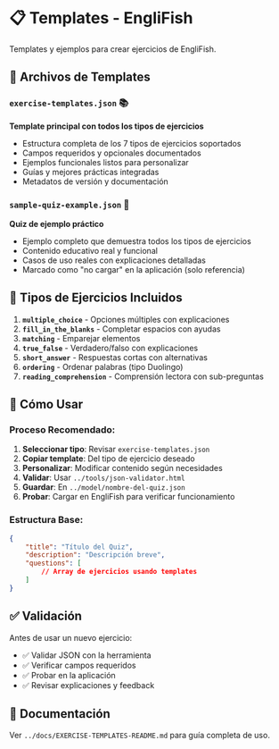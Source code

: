 # 📋 Templates - EngliFish

Templates y ejemplos para crear ejercicios de EngliFish.

## 📄 Archivos de Templates

### `exercise-templates.json` 📚

**Template principal con todos los tipos de ejercicios**

- Estructura completa de los 7 tipos de ejercicios soportados
- Campos requeridos y opcionales documentados
- Ejemplos funcionales listos para personalizar
- Guías y mejores prácticas integradas
- Metadatos de versión y documentación

### `sample-quiz-example.json` 🧪

**Quiz de ejemplo práctico**

- Ejemplo completo que demuestra todos los tipos de ejercicios
- Contenido educativo real y funcional
- Casos de uso reales con explicaciones detalladas
- Marcado como "no cargar" en la aplicación (solo referencia)

## 🎯 Tipos de Ejercicios Incluidos

1. **`multiple_choice`** - Opciones múltiples con explicaciones
2. **`fill_in_the_blanks`** - Completar espacios con ayudas
3. **`matching`** - Emparejar elementos
4. **`true_false`** - Verdadero/falso con explicaciones
5. **`short_answer`** - Respuestas cortas con alternativas
6. **`ordering`** - Ordenar palabras (tipo Duolingo)
7. **`reading_comprehension`** - Comprensión lectora con sub-preguntas

## 🚀 Cómo Usar

### Proceso Recomendado:

1. **Seleccionar tipo**: Revisar `exercise-templates.json`
2. **Copiar template**: Del tipo de ejercicio deseado
3. **Personalizar**: Modificar contenido según necesidades
4. **Validar**: Usar `../tools/json-validator.html`
5. **Guardar**: En `../model/nombre-del-quiz.json`
6. **Probar**: Cargar en EngliFish para verificar funcionamiento

### Estructura Base:

```json
{
	"title": "Título del Quiz",
	"description": "Descripción breve",
	"questions": [
		// Array de ejercicios usando templates
	]
}
```

## ✅ Validación

Antes de usar un nuevo ejercicio:

- ✅ Validar JSON con la herramienta
- ✅ Verificar campos requeridos
- ✅ Probar en la aplicación
- ✅ Revisar explicaciones y feedback

## 📖 Documentación

Ver `../docs/EXERCISE-TEMPLATES-README.md` para guía completa de uso.

